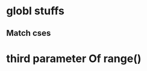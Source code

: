 # globl stuffs
<!-- 
---
dis : a py built in module is disassembleIn Python, everything is treated as an objectFeature
`dir()` → returns **list of names** (attributes, methods) for:
- Object (if given)
- Current scope (if no argument)  
Useful for **exploring** objects. 🚀
string_methods: str = dir(set)
# Filter out methods starting with "__"
filtered_methods: str = [method for method in string_methods if not method.startswith("__")]
print(filtered_methods)
type() instead of .typeOf()
id(): every thing is storing in a unique location with some address  so to see that address  we use id()
len() instead of .lenght()
pass to pass the logic means we will write logic it later
d -->
## Match cses
<!-- match variable:
    case pattern1:
        # Code block for pattern1
    case pattern2:
        # Code block for pattern2
    case _:
        # Default case (similar to "else")
variable: The value being matched.
pattern1, pattern2: Patterns to match against.
_: A wildcard pattern that matches anything (acts as a default case).
i thin match case isnt if-elif-else chain it is if-if-if-& else 

we can use else in for loop it wil work only when there is no break in for loop if there is a break so it wont run 

numbers = [1, 2, 3, 4, 5]
for num in numbers:
    print(num)
    if num == 3:
        print("Breaking the loop!")
        break
else:
    print("Loop completed successfully!")  # This will NOT run
 -->

# third parameter Of range()
 <!-- ### The **third parameter** in `range(start, stop, step)` is the **step size**.

- **Step** controls how much to increment or decrement the value at each iteration.
For example, `range(2, 11, 2)` means:
- Start at `2`.
- Go up to (but don't include) `11`.
- **Step by 2** (skip 1, take every 2nd number).

In this case, `range(2, 11, 2)` gives: `2, 4, 6, 8, 10`.

If you change the step:
- `range(1, 10, 3)` → will give `1, 4, 7` (steps of 3).
- `range(10, 1, -1)` → will give `10, 9, 8, 7, 6, 5, 4, 3, 2` (steps of -1, counting down).

So, the third parameter controls how "big" each step is in the sequence.
 -->

 <!-- _ (underscore) This is a throwaway variable, which is a common Python convention for a variable that you don't plan to use
for _ in range(10): # Just to show that _ is a loop variable, but its throwaway variable
    print(f"Hello, World! Iteration { _ }")

break: Exits the loop immediately.
continue: Skips the rest of the code in the current iteration and moves to the next iteration. -->

